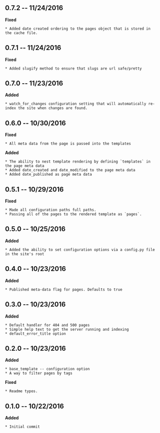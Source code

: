 ## 0.7.2 -- 11/24/2016

**Fixed**

    * Added date created ordering to the pages object that is stored in the cache file.


## 0.7.1 -- 11/24/2016

**Fixed**

    * Added slugify method to ensure that slugs are url safe/pretty


## 0.7.0 -- 11/23/2016

**Added**

    * watch_for_changes configuration setting that will automatically re-index the site when changes are found.


## 0.6.0 -- 10/30/2016

**Fixed**

    * All meta data from the page is passed into the templates

**Added**

    * The ability to nest template rendering by defining `templates` in the page meta data
    * Added date_created and date_modified to the page meta data
    * Added date_published as page meta data


## 0.5.1 -- 10/29/2016

**Fixed**

    * Made all configuration paths full paths.
    * Passing all of the pages to the rendered template as `pages`.


## 0.5.0 -- 10/25/2016

**Added**

    * Added the ability to set configuration options via a config.py file in the site's root


## 0.4.0 -- 10/23/2016

**Added**

    * Published meta-data flag for pages. Defaults to true


## 0.3.0 -- 10/23/2016

**Added**

    * Default handler for 404 and 500 pages
    * Simple help text to get the server running and indexing
    * default_error_title option


## 0.2.0 -- 10/23/2016

**Added**

    * base_template -- configuration option
    * A way to filter pages by tags

**Fixed**

    * Readme typos.


## 0.1.0 -- 10/22/2016

**Added**

    * Initial commit
